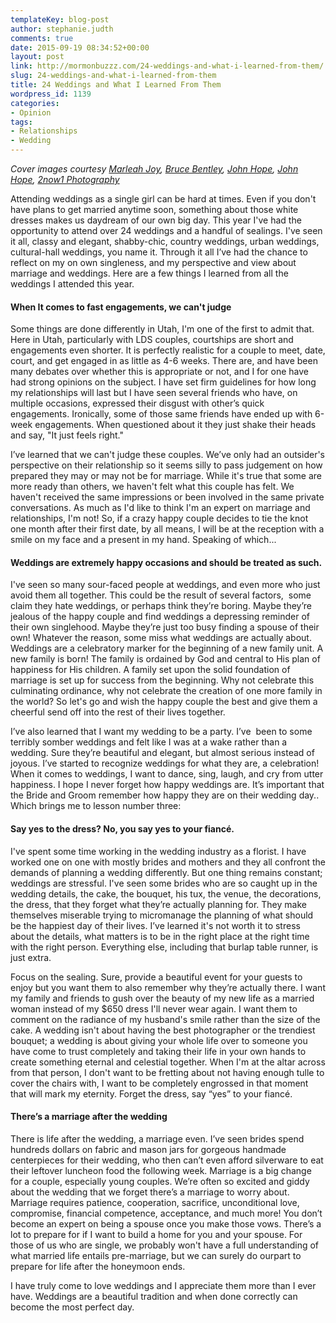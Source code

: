```yaml
---
templateKey: blog-post
author: stephanie.judth
comments: true
date: 2015-09-19 08:34:52+00:00
layout: post
link: http://mormonbuzzz.com/24-weddings-and-what-i-learned-from-them/
slug: 24-weddings-and-what-i-learned-from-them
title: 24 Weddings and What I Learned From Them
wordpress_id: 1139
categories:
- Opinion
tags:
- Relationships
- Wedding
---
```


_Cover images courtesy [Marleah Joy](https://www.flickr.com/photos/marleahjoy/14236812570/sizes/l), [Bruce Bentley](https://www.flickr.com/photos/brucebentley/20738161176/sizes/l), [John Hope](https://www.flickr.com/photos/johnhopephotography/6684060541/sizes/l), [John Hope](https://www.flickr.com/photos/johnhopephotography/6684068967/sizes/l), [2now1 Photography](https://www.flickr.com/photos/46600861@N06/7379325792/sizes/k/)_

Attending weddings as a single girl can be hard at times. Even if you don't have plans to get married anytime soon, something about those white dresses makes us daydream of our own big day. This year I've had the opportunity to attend over 24 weddings and a handful of sealings. I've seen it all, classy and elegant, shabby-chic, country weddings, urban weddings, cultural-hall weddings, you name it. Through it all I’ve had the chance to reflect on my on own singleness, and my perspective and view about marriage and weddings. Here are a few things I learned from all the weddings I attended this year.


#### When It comes to fast engagements, we can't judge




Some things are done differently in Utah, I'm one of the first to admit that. Here in Utah, particularly with LDS couples, courtships are short and engagements even shorter. It is perfectly realistic for a couple to meet, date, court, and get engaged in as little as 4-6 weeks. There are, and have been many debates over whether this is appropriate or not, and I for one have had strong opinions on the subject. I have set firm guidelines for how long my relationships will last but I have seen several friends who have, on multiple occasions, expressed their disgust with other’s quick engagements. Ironically, some of those same friends have ended up with 6-week engagements. When questioned about it they just shake their heads and say, "It just feels right."

I’ve learned that we can't judge these couples. We’ve only had an outsider's perspective on their relationship so it seems silly to pass judgement on how prepared they may or may not be for marriage. While it's true that some are more ready than others, we haven't felt what this couple has felt. We haven't received the same impressions or been involved in the same private conversations. As much as I'd like to think I'm an expert on marriage and relationships, I'm not! So, if a crazy happy couple decides to tie the knot one month after their first date, by all means, I will be at the reception with a smile on my face and a present in my hand. Speaking of which...


#### Weddings are extremely happy occasions and should be treated as such.




I've seen so many sour-faced people at weddings, and even more who just avoid them all together. This could be the result of several factors,  some claim they hate weddings, or perhaps think they’re boring. Maybe they’re jealous of the happy couple and find weddings a depressing reminder of their own singlehood. Maybe they’re just too busy finding a spouse of their own! Whatever the reason, some miss what weddings are actually about. Weddings are a celebratory marker for the beginning of a new family unit. A new family is born! The family is ordained by God and central to His plan of happiness for His children. A family set upon the solid foundation of marriage is set up for success from the beginning. Why not celebrate this culminating ordinance, why not celebrate the creation of one more family in the world? So let's go and wish the happy couple the best and give them a cheerful send off into the rest of their lives together.

I’ve also learned that I want my wedding to be a party. I’ve  been to some terribly somber weddings and felt like I was at a wake rather than a wedding. Sure they’re beautiful and elegant, but almost serious instead of joyous. I’ve started to recognize weddings for what they are, a celebration! When it comes to weddings, I want to dance, sing, laugh, and cry from utter happiness. I hope I never forget how happy weddings are. It’s important that the Bride and Groom remember how happy they are on their wedding day.. Which brings me to lesson number three:


#### Say yes to the dress? No, you say yes to your fiancé.




I've spent some time working in the wedding industry as a florist. I have worked one on one with mostly brides and mothers and they all confront the demands of planning a wedding differently. But one thing remains constant; weddings are stressful. I've seen some brides who are so caught up in the wedding details, the cake, the bouquet, his tux, the venue, the decorations, the dress, that they forget what they’re actually planning for. They make themselves miserable trying to micromanage the planning of what should be the happiest day of their lives. I’ve learned it's not worth it to stress about the details, what matters is to be in the right place at the right time with the right person. Everything else, including that burlap table runner, is just extra.

Focus on the sealing. Sure, provide a beautiful event for your guests to enjoy but you want them to also remember why they’re actually there. I want my family and friends to gush over the beauty of my new life as a married woman instead of my $650 dress I'll never wear again. I want them to comment on the radiance of my husband's smile rather than the size of the cake. A wedding isn't about having the best photographer or the trendiest bouquet; a wedding is about giving your whole life over to someone you have come to trust completely and taking their life in your own hands to create something eternal and celestial together. When I'm at the altar across from that person, I don't want to be fretting about not having enough tulle to cover the chairs with, I want to be completely engrossed in that moment that will mark my eternity. Forget the dress, say “yes” to your fiancé.


#### There’s a marriage after the wedding




There is life after the wedding, a marriage even. I’ve seen brides spend hundreds dollars on fabric and mason jars for gorgeous handmade centerpieces for their wedding, who then can’t even afford silverware to eat their leftover luncheon food the following week. Marriage is a big change for a couple, especially young couples. We’re often so excited and giddy about the wedding that we forget there’s a marriage to worry about. Marriage requires patience, cooperation, sacrifice, unconditional love, compromise, financial competence, acceptance, and much more! You don’t become an expert on being a spouse once you make those vows. There’s a lot to prepare for if I want to build a home for you and your spouse. For those of us who are single, we probably won't have a full understanding of what married life entails pre-marriage, but we can surely do ourpart to prepare for life after the honeymoon ends.

I have truly come to love weddings and I appreciate them more than I ever have. Weddings are a beautiful tradition and when done correctly can become the most perfect day.
